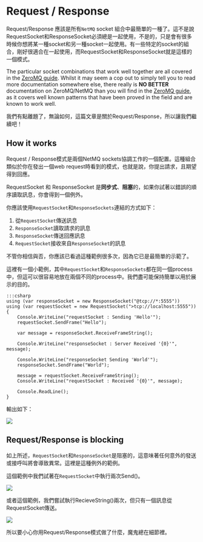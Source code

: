 Request / Response
=====

Request/Response 應該是所有`NetMQ` socket 組合中最簡單的一種了。這不是說RequestSocket和ResponseSocket必須總是一起使用，不是的，只是會有很多時候你想將某一種socket和另一種socket一起使用。有一些特定的socket的組合，剛好很適合在一起使用，而RequestSocket和ResponseSocket就是這樣的一個模式。

The particular socket combinations that work well together are all covered in the <a href="http://zguide.zeromq.org/page:all" target="_blank">ZeroMQ guide</a>. Whilst it may seem a cop out to simply tell you to read more documentation somewhere else, there really is **NO BETTER** documentation on ZeroMQ/NetMQ than you will find in the <a href="http://zguide.zeromq.org/page:all" target="_blank">ZeroMQ guide</a>, as it covers well known patterns that have been proved in the field and are known to work well.

我們有點離題了，無論如何，這篇文章是關於Request/Response，所以讓我們繼續吧！


## How it works

Request / Response模式是兩個NetMQ sockets協調工作的一個配置。這種組合類似於你在發出一個web request時看到的模式，也就是說，你提出請求，且期望得到回應。

RequestSocket 和 ResponseSocket 是**同步式**、**阻塞**的，如果你試著以錯誤的順序讀取訊息，你會得到一個例外。

你應該使用`RequestSocket`和`ResponseSockets`連結的方式如下：

1. 從`RequestSocket`傳送訊息
1. `ResponseSocket`讀取請求的訊息
1. `ResponseSocket`傳送回應訊息
1.  `RequestSocket`接收來自`ResponseSocket`的訊息

不管你相信與否，你應該已看過這種範例很多次，因為它已是最簡單的示範了。

這裡有一個小範例，其中`RequestSocket`和`ResponseSockets`都在同一個process中，但這可以很容易地放在兩個不同的process中。我們盡可能保持簡單以用於展示的目的。

    :::csharp
    using (var responseSocket = new ResponseSocket("@tcp://*:5555"))
    using (var requestSocket = new RequestSocket(">tcp://localhost:5555"))
    {
        Console.WriteLine("requestSocket : Sending 'Hello'");
        requestSocket.SendFrame("Hello");

        var message = responseSocket.ReceiveFrameString();

        Console.WriteLine("responseSocket : Server Received '{0}'", message);

        Console.WriteLine("responseSocket Sending 'World'");
        responseSocket.SendFrame("World");

        message = requestSocket.ReceiveFrameString();
        Console.WriteLine("requestSocket : Received '{0}'", message);

        Console.ReadLine();
    }

輸出如下：

![](Images/RequestResponse.png)


## Request/Response is blocking

如上所述，`RequestSocket`和`ResponseSocket`是阻塞的，這意味著任何意外的發送或接呼叫將會導致異常。這裡是這種例外的範例。

這個範例中我們試著在`RequestSocket`中執行兩次Send()。

![](Images/RequestResponse2Sends.png)

或者這個範例，我們嘗試執行RecieveString()兩次，但只有一個訊息從RequestSocket傳送。

![](Images/RequestResponse2Receives.png)

所以要小心你用Request/Response模式做了什麼，魔鬼總在細節裡。
